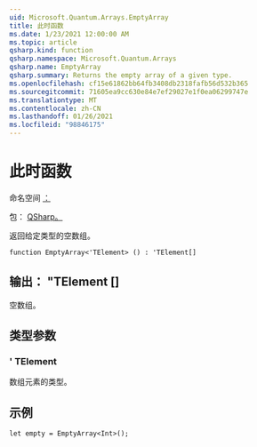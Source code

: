 ```yaml
---
uid: Microsoft.Quantum.Arrays.EmptyArray
title: 此时函数
ms.date: 1/23/2021 12:00:00 AM
ms.topic: article
qsharp.kind: function
qsharp.namespace: Microsoft.Quantum.Arrays
qsharp.name: EmptyArray
qsharp.summary: Returns the empty array of a given type.
ms.openlocfilehash: cf15e61862bb64fb3408db2318fafb56d532b365
ms.sourcegitcommit: 71605ea9cc630e84e7ef29027e1f0ea06299747e
ms.translationtype: MT
ms.contentlocale: zh-CN
ms.lasthandoff: 01/26/2021
ms.locfileid: "98846175"
---
```

# <a name="emptyarray-function"></a>此时函数

命名空间 [：](xref:Microsoft.Quantum.Arrays)

包： [QSharp。](https://nuget.org/packages/Microsoft.Quantum.QSharp.Core)


返回给定类型的空数组。

```qsharp
function EmptyArray<'TElement> () : 'TElement[]
```


## <a name="output--telement"></a>输出： "TElement []

空数组。

## <a name="type-parameters"></a>类型参数

### <a name="telement"></a>' TElement

数组元素的类型。

## <a name="example"></a>示例

```qsharp
let empty = EmptyArray<Int>();
```